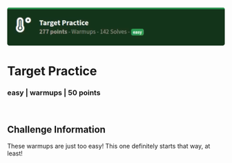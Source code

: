 ![](images/11-header.png)

# Target Practice
### easy | warmups | 50 points  
<br/>

## Challenge Information
These warmups are just too easy! This one definitely starts that way, at least!
<br/><br />